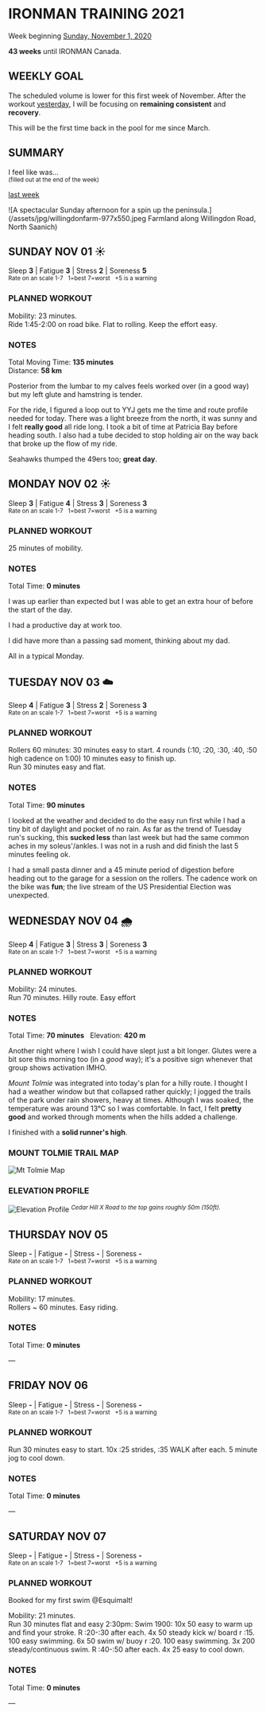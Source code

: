 # IRONMAN TRAINING 2021
Week beginning [Sunday, November 1, 2020](javascript:flkty.select(3);)

**43 weeks** until IRONMAN Canada.

## WEEKLY GOAL
The scheduled volume is lower for this first week of November.  After the workout [yesterday](ironman2021-44weeksout), I will be focusing on **remaining consistent** and **recovery**.

This will be the first time back in the pool for me since March.

## SUMMARY
I feel like was...   
<sup>(filled out at the end of the week)</sup>
<!--OVERTRAINING|ON THE EDGE|STAYING CONSISTENT|LAGGING A BIT-->

[last week](ironman2021-44weeksout)

![A spectacular Sunday afternoon for a spin up the peninsula.](/assets/jpg/willingdonfarm-977x550.jpeg Farmland along Willingdon Road, North Saanich)

## SUNDAY NOV 01 ☀️
Sleep **3** | Fatigue **3** | Stress **2** | Soreness **5**  
<sup>Rate on an scale 1-7 &nbsp; 1=best 7=worst &nbsp; +5 is a warning</sup>

### PLANNED WORKOUT
Mobility: 23 minutes.    
Ride 1:45-2:00 on road bike. Flat to rolling. Keep the effort easy.

### NOTES
Total Moving Time: **135 minutes**  
Distance: **58 km**

Posterior from the lumbar to my calves feels worked over (in a good way) but my left glute and hamstring is tender.

For the ride, I figured a loop out to YYJ gets me the time and route profile needed for today.  There was a light breeze from the north, it was sunny and I felt **really good** all ride long.  I took a bit of time at Patricia Bay before heading south.  I also had a tube decided to stop holding air on the way back that broke up the flow of my ride.

Seahawks thumped the 49ers too; **great day**. 

<!---->
## MONDAY NOV 02 ☀️
Sleep **3** | Fatigue **4** | Stress **3** | Soreness **3**  
<sup>Rate on an scale 1-7 &nbsp; 1=best 7=worst &nbsp; +5 is a warning</sup>

### PLANNED WORKOUT
25 minutes of mobility.

### NOTES
Total Time: **0 minutes**

I was up earlier than expected but I was able to get an extra hour of before the start of the day.

I had a productive day at work too. 

I did have more than a passing sad moment, thinking about my dad.       

All in a typical Monday.

<!---->
## TUESDAY NOV 03 ☁️
Sleep **4** | Fatigue **3** | Stress **2** | Soreness **3**  
<sup>Rate on an scale 1-7 &nbsp; 1=best 7=worst &nbsp; +5 is a warning</sup>

### PLANNED WORKOUT
Rollers 60 minutes: 30 minutes easy to start. 4 rounds (:10, :20, :30, :40, :50 high cadence on 1:00) 10 minutes easy to finish up.   
Run 30 minutes easy and flat.

### NOTES
Total Time: **90 minutes**

I looked at the weather and decided to do the easy run first while I had a tiny bit of daylight and pocket of no rain.  As far as the trend of Tuesday run's sucking, this **sucked less** than last week but had the same common aches in my soleus'/ankles.  I was not in a rush and did finish the last 5 minutes feeling ok.

I had a small pasta dinner and a 45 minute period of digestion before heading out to the garage for a session on the rollers.  The cadence work on the bike was **fun**; the live stream of the US Presidential Election was unexpected.  

<!---->
## WEDNESDAY NOV 04 🌧
Sleep **4** | Fatigue **3** | Stress **3** | Soreness **3**  
<sup>Rate on an scale 1-7 &nbsp; 1=best 7=worst &nbsp; +5 is a warning</sup>

### PLANNED WORKOUT
Mobility: 24 minutes.  
Run 70 minutes. Hilly route. Easy effort

### NOTES
Total Time: **70 minutes** &nbsp; Elevation: **420 m**

Another night where I wish I could have slept just a bit longer.   Glutes were a bit sore this morning too (in a _good_ way); it's a positive sign whenever that group shows activation IMHO.

_Mount Tolmie_ was integrated into today's plan for a hilly route.  I thought I had a weather window but that collapsed rather quickly; I jogged the trails of the park under rain showers, heavy at times.  Although I was soaked, the temperature was around 13°C so  I was comfortable.  In fact, I felt **pretty good** and worked through moments when the hills added a challenge.

I finished with a **solid runner's high**.
<!---->
### MOUNT TOLMIE TRAIL MAP
![Mt Tolmie Map](/assets/jpg/trailmap-20201104.jpeg)

### ELEVATION PROFILE
![Elevation Profile](/assets/jpg/elevation-20201104.jpeg?v3)
<sup><em>Cedar Hill X Road to the top gains roughly 50m (150ft).</em></sup>
<!---->
## THURSDAY NOV 05
Sleep **-** | Fatigue **-** | Stress **-** | Soreness **-**  
<sup>Rate on an scale 1-7 &nbsp; 1=best 7=worst &nbsp; +5 is a warning</sup>

### PLANNED WORKOUT
Mobility: 17 minutes.   
Rollers ~ 60 minutes. Easy riding.

### NOTES
Total Time: **0 minutes**

&mdash; 


<!---->
## FRIDAY NOV 06
Sleep **-** | Fatigue **-** | Stress **-** | Soreness **-**  
<sup>Rate on an scale 1-7 &nbsp; 1=best 7=worst &nbsp; +5 is a warning</sup>

### PLANNED WORKOUT
Run 30 minutes easy to start. 10x :25 strides, :35 WALK after each. 5 minute jog to cool down.

### NOTES
Total Time: **0 minutes**

&mdash; 


<!---->
## SATURDAY NOV 07
Sleep **-** | Fatigue **-** | Stress **-** | Soreness **-**  
<sup>Rate on an scale 1-7 &nbsp; 1=best 7=worst &nbsp; +5 is a warning</sup>

### PLANNED WORKOUT
Booked for my first swim @Esquimalt!

Mobility: 21 minutes.   
Run 30 minutes flat and easy
2:30pm: Swim 1900: 10x 50 easy to warm up and find your stroke. R :20-:30 after each. 4x 50 steady kick w/ board r :15. 100 easy swimming. 6x 50 swim w/ buoy r :20. 100 easy swimming. 3x 200 steady/continuous swim. R :40-:50 after each. 4x 25 easy to cool down.

### NOTES
Total Time: **0 minutes**

&mdash;